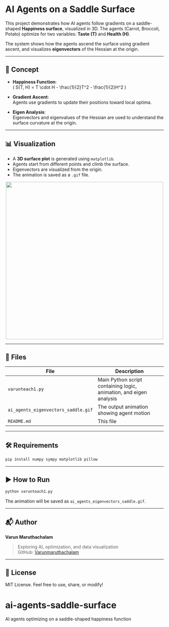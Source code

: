 # AI Agents on a Saddle Surface

This project demonstrates how AI agents follow gradients on a saddle-shaped **Happiness surface**, visualized in 3D. The agents (Carrot, Broccoli, Potato) optimize for two variables: **Taste (T)** and **Health (H)**.

The system shows how the agents ascend the surface using gradient ascent, and visualizes **eigenvectors** of the Hessian at the origin.

---

## 🧠 Concept

- **Happiness Function**:  
  \( S(T, H) = T \cdot H - \frac{1}{2}T^2 - \frac{1}{2}H^2 \)

- **Gradient Ascent**:  
  Agents use gradients to update their positions toward local optima.

- **Eigen Analysis**:  
  Eigenvectors and eigenvalues of the Hessian are used to understand the surface curvature at the origin.

---

## 📊 Visualization

- A **3D surface plot** is generated using `matplotlib`.
- Agents start from different points and climb the surface.
- Eigenvectors are visualized from the origin.
- The animation is saved as a `.gif` file.

<p align="center">
  <img src="ai_agents_eigenvectors_saddle.gif" width="500"/>
</p>

---

## 📁 Files

| File | Description |
|------|-------------|
| `varunteach1.py` | Main Python script containing logic, animation, and eigen analysis |
| `ai_agents_eigenvectors_saddle.gif` | The output animation showing agent motion |
| `README.md` | This file |

---

## 🛠️ Requirements

```bash
pip install numpy sympy matplotlib pillow
```

---

## ▶️ How to Run

```bash
python varunteach1.py
```

The animation will be saved as `ai_agents_eigenvectors_saddle.gif`.

---

## 📬 Author

**Varun Maruthachalam**  
> Exploring AI, optimization, and data visualization  
> GitHub: [Varunmaruthachalam](https://github.com/Varunmaruthachalam)

---

## 🌟 License

MIT License. Feel free to use, share, or modify!
# ai-agents-saddle-surface
AI agents optimizing on a saddle-shaped happiness function
